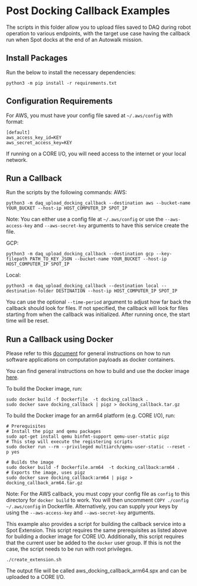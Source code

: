 <!--
Copyright (c) 2022 Boston Dynamics, Inc.  All rights reserved.

Downloading, reproducing, distributing or otherwise using the SDK Software
is subject to the terms and conditions of the Boston Dynamics Software
Development Kit License (20191101-BDSDK-SL).
-->

# Post Docking Callback Examples

The scripts in this folder allow you to upload files saved to DAQ during robot operation to various endpoints, with the target use case having the callback run when Spot docks at the end of an Autowalk mission.

## Install Packages

Run the below to install the necessary dependencies:

```
python3 -m pip install -r requirements.txt
```

## Configuration Requirements

For AWS, you must have your config file saved at `~/.aws/config` with format:

```
[default]
aws_access_key_id=KEY
aws_secret_access_key=KEY
```

If running on a CORE I/O, you will need access to the internet or your local network.

## Run a Callback

Run the scripts by the following commands:
AWS:

```
python3 -m daq_upload_docking_callback --destination aws --bucket-name YOUR_BUCKET --host-ip HOST_COMPUTER_IP SPOT_IP
```

Note: You can either use a config file at `~/.aws/config` or use the `--aws-access-key` and `--aws-secret-key` arguments to have this service create the file.

GCP:

```
python3 -m daq_upload_docking_callback --destination gcp --key-filepath PATH_TO_KEY_JSON --bucket-name YOUR_BUCKET --host-ip HOST_COMPUTER_IP SPOT_IP
```

Local:

```
python3 -m daq_upload_docking_callback --destination local --destination-folder DESTINATION --host-ip HOST_COMPUTER_IP SPOT_IP
```

You can use the optional `--time-period` argument to adjust how far back the callback should look for files. If not specified, the callback will look for files starting from when the callback was initialized. After running once, the start time will be reset.

## Run a Callback using Docker

Please refer to this [document](../../../docs/payload/docker_containers.md) for general instructions on how to run software applications on computation payloads as docker containers.

You can find general instructions on how to build and use the docker image [here](../../../docs/payload/docker_containers.md#build-docker-images).

To build the Docker image, run:

```
sudo docker build -f Dockerfile  -t docking_callback .
sudo docker save docking_callback | pigz > docking_callback.tar.gz
```

To build the Docker image for an arm64 platform (e.g. CORE I/O), run:

```
# Prerequisites
# Install the pigz and qemu packages
sudo apt-get install qemu binfmt-support qemu-user-static pigz
# This step will execute the registering scripts
sudo docker run --rm --privileged multiarch/qemu-user-static --reset -p yes

# Builds the image
sudo docker build -f Dockerfile.arm64  -t docking_callback:arm64 .
# Exports the image, uses pigz
sudo docker save docking_callback:arm64 | pigz > docking_callback_arm64.tar.gz
```

Note: For the AWS callback, you must copy your config file as `config` to this directory for `docker build` to work. You will then uncomment `COPY ./config ~/.aws/config` in Dockerfile. Alternatively, you can supply your keys by using the `--aws-access-key` and `--aws-secret-key` arguments.

This example also provides a script for building the callback service into a Spot Extension.
This script requires the same prerequisites as listed above for building a docker image for CORE I/O.
Additionally, this script requires that the current user be added to the `docker` user group.
If this is not the case, the script needs to be run with root privileges.

```
./create_extension.sh
```

The output file will be called aws_docking_callback_arm64.spx and can be uploaded to a CORE I/O.
